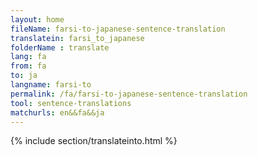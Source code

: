 ```yaml
---
layout: home
fileName: farsi-to-japanese-sentence-translation
translatein: farsi_to_japanese
folderName : translate
lang: fa
from: fa
to: ja
langname: farsi-to
permalink: /fa/farsi-to-japanese-sentence-translation
tool: sentence-translations
matchurls: en&&fa&&ja
---
```

{% include section/translateinto.html %}
